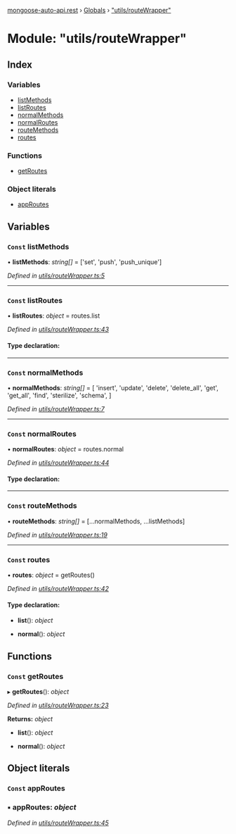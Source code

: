[mongoose-auto-api.rest](../README.md) › [Globals](../globals.md) › ["utils/routeWrapper"](_utils_routewrapper_.md)

# Module: "utils/routeWrapper"

## Index

### Variables

* [listMethods](_utils_routewrapper_.md#const-listmethods)
* [listRoutes](_utils_routewrapper_.md#const-listroutes)
* [normalMethods](_utils_routewrapper_.md#const-normalmethods)
* [normalRoutes](_utils_routewrapper_.md#const-normalroutes)
* [routeMethods](_utils_routewrapper_.md#const-routemethods)
* [routes](_utils_routewrapper_.md#const-routes)

### Functions

* [getRoutes](_utils_routewrapper_.md#const-getroutes)

### Object literals

* [appRoutes](_utils_routewrapper_.md#const-approutes)

## Variables

### `Const` listMethods

• **listMethods**: *string[]* = ['set', 'push', 'push_unique']

*Defined in [utils/routeWrapper.ts:5](https://github.com/edmundpf/mongoose-auto-api-rest/blob/de1b96a/src/utils/routeWrapper.ts#L5)*

___

### `Const` listRoutes

• **listRoutes**: *object* = routes.list

*Defined in [utils/routeWrapper.ts:43](https://github.com/edmundpf/mongoose-auto-api-rest/blob/de1b96a/src/utils/routeWrapper.ts#L43)*

#### Type declaration:

___

### `Const` normalMethods

• **normalMethods**: *string[]* = [
	'insert',
	'update',
	'delete',
	'delete_all',
	'get',
	'get_all',
	'find',
	'sterilize',
	'schema',
]

*Defined in [utils/routeWrapper.ts:7](https://github.com/edmundpf/mongoose-auto-api-rest/blob/de1b96a/src/utils/routeWrapper.ts#L7)*

___

### `Const` normalRoutes

• **normalRoutes**: *object* = routes.normal

*Defined in [utils/routeWrapper.ts:44](https://github.com/edmundpf/mongoose-auto-api-rest/blob/de1b96a/src/utils/routeWrapper.ts#L44)*

#### Type declaration:

___

### `Const` routeMethods

• **routeMethods**: *string[]* = [...normalMethods, ...listMethods]

*Defined in [utils/routeWrapper.ts:19](https://github.com/edmundpf/mongoose-auto-api-rest/blob/de1b96a/src/utils/routeWrapper.ts#L19)*

___

### `Const` routes

• **routes**: *object* = getRoutes()

*Defined in [utils/routeWrapper.ts:42](https://github.com/edmundpf/mongoose-auto-api-rest/blob/de1b96a/src/utils/routeWrapper.ts#L42)*

#### Type declaration:

* **list**(): *object*

* **normal**(): *object*

## Functions

### `Const` getRoutes

▸ **getRoutes**(): *object*

*Defined in [utils/routeWrapper.ts:23](https://github.com/edmundpf/mongoose-auto-api-rest/blob/de1b96a/src/utils/routeWrapper.ts#L23)*

**Returns:** *object*

* **list**(): *object*

* **normal**(): *object*

## Object literals

### `Const` appRoutes

### ▪ **appRoutes**: *object*

*Defined in [utils/routeWrapper.ts:45](https://github.com/edmundpf/mongoose-auto-api-rest/blob/de1b96a/src/utils/routeWrapper.ts#L45)*
